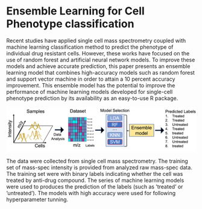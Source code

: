 # Ensemble Learning for Cell Phenotype classification
Recent studies have applied single cell mass spectrometry coupled with machine learning classification method to predict the phenotype of individual drug resistant cells. However, these works have focused on the use of random forest and artificial neural network models. To improve these models and achieve accurate prediction, this paper presents an ensemble learning model that combines high-accuracy models such as random forest and support vector machine in order to attain a 10 percent accuracy improvement. This ensemble model has the potential to improve the performance of machine learning models developed for single-cell phenotype prediction by its availability as an easy-to-use R package.

![](Figures/scheme.png)

The data were collected from single cell mass spectrometry. The training set of mass-spec intensity is provided from analyzed raw mass-spec data. The training set were with binary labels indicating whether the cell was treated by anti-drug compound. The series of machine learning models were used to produces the prediction of the labels (such as ’treated’ or ’untreated’). The models with high accuracy were used for following hyperparameter tunning. 

